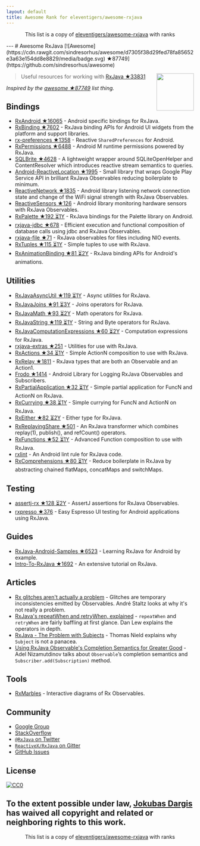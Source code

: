 ```yaml
---
layout: default
title: Awesome Rank for eleventigers/awesome-rxjava
---
```


<p align="center">
	This list is a copy of <a href="https://github.com/eleventigers/awesome-rxjava">eleventigers/awesome-rxjava</a> with ranks
</p>
---
# Awesome RxJava [![Awesome](https://cdn.rawgit.com/sindresorhus/awesome/d7305f38d29fed78fa85652e3a63e154dd8e8829/media/badge.svg) ★87749](https://github.com/sindresorhus/awesome)

[<img src="http://reactivex.io/assets/Rx_Logo_S.png" align="right" width="100">](http://reactivex.io/)

> Useful resources for working with [RxJava ★33831](https://github.com/ReactiveX/RxJava)

*Inspired by the [awesome ★87749](https://github.com/sindresorhus/awesome) list thing.*

## Bindings

* [RxAndroid ★16065](https://github.com/ReactiveX/RxAndroid) - Android specific bindings for RxJava.
* [RxBinding ★7602](https://github.com/JakeWharton/RxBinding) - RxJava binding APIs for Android UI widgets from the platform and support libraries.
* [rx-preferences ★1358](https://github.com/f2prateek/rx-preferences) - Reactive `SharedPreferences` for Android.
* [RxPermissions ★6488](https://github.com/tbruyelle/RxPermissions) - Android M runtime permissions powered by RxJava.
* [SQLBrite ★4628](https://github.com/square/sqlbrite) - A lightweight wrapper around SQLiteOpenHelper and ContentResolver which introduces reactive stream semantics to queries.
* [Android-ReactiveLocation ★1995](https://github.com/mcharmas/Android-ReactiveLocation) - Small library that wraps Google Play Service API in brilliant RxJava Observables reducing boilerplate to minimum.
* [ReactiveNetwork ★1835](https://github.com/pwittchen/ReactiveNetwork) - Android library listening network connection state and change of the WiFi signal strength with RxJava Observables.
* [ReactiveSensors ★126](https://github.com/pwittchen/ReactiveSensors) - Android library monitoring hardware sensors with RxJava Observables.
* [RxPalette ★192 ⏳1Y](https://github.com/hzsweers/RxPalette) - RxJava bindings for the Palette library on Android.
* [rxjava-jdbc ★678](https://github.com/davidmoten/rxjava-jdbc) - Efficient execution and functional composition of database calls using jdbc and RxJava Observables.
* [rxjava-file ★71](https://github.com/davidmoten/rxjava-file) - RxJava observables for files including NIO events.
* [RxTuples ★115 ⏳1Y](https://github.com/pakoito/RxTuples) - Simple tuples to use with RxJava.
* [RxAnimationBinding ★81 ⏳2Y](https://github.com/blipinsk/RxAnimationBinding) - RxJava binding APIs for Android's animations.

## Utilities
* [RxJavaAsyncUtil ★119 ⏳1Y](https://github.com/ReactiveX/RxJavaAsyncUtil) - Async utilities for RxJava.
* [RxJavaJoins ★91 ⏳3Y](https://github.com/ReactiveX/RxJavaJoins) - Joins operators for RxJava.
* [RxJavaMath ★93 ⏳2Y](https://github.com/ReactiveX/RxJavaMath) - Math operators for RxJava.
* [RxJavaString ★119 ⏳1Y](https://github.com/ReactiveX/RxJavaString) - 
String and Byte operators for RxJava.
* [RxJavaComputationExpressions ★60 ⏳2Y](https://github.com/ReactiveX/RxJavaComputationExpressions) - Computation expressions for RxJava.
* [rxjava-extras ★251](https://github.com/davidmoten/rxjava-extras) - Utilities for use with RxJava.
* [RxActions ★34 ⏳1Y](https://github.com/pakoito/RxActions) - Simple ActionN composition to use with RxJava.
* [RxRelay ★1811](https://github.com/JakeWharton/RxRelay) - RxJava types that are both an Observable and an Action1.
* [Frodo ★1414](https://github.com/android10/frodo) - Android Library for Logging RxJava Observables and Subscribers.
* [RxPartialApplication ★32 ⏳1Y](https://github.com/pakoito/RxPartialApplication) - Simple partial application for FuncN and ActionN on RxJava.
* [RxCurrying ★38 ⏳1Y](https://github.com/pakoito/RxCurrying) - Simple currying for FuncN and ActionN on RxJava.
* [RxEither ★82 ⏳2Y](https://github.com/eleventigers/rxeither) - Either type for RxJava.
* [RxReplayingShare ★501](https://github.com/JakeWharton/RxReplayingShare) - An RxJava transformer which combines replay(1), publish(), and refCount() operators.
* [RxFunctions ★52 ⏳1Y](https://github.com/pakoito/RxFunctions) - Advanced Function composition to use with RxJava.
* [rxlint](https://bitbucket.org/littlerobots/rxlint) - An Android lint rule for RxJava code.
* [RxComprehensions ★80 ⏳1Y](https://github.com/pakoito/RxComprehensions) - Reduce boilerplate in RxJava by abstracting chained flatMaps, concatMaps and switchMaps.

## Testing
* [assertj-rx ★128 ⏳2Y](https://github.com/ribot/assertj-rx) - AssertJ assertions for RxJava Observables.
* [rxpresso ★376](https://github.com/novoda/rxpresso) - Easy Espresso UI testing for Android applications using RxJava.

## Guides

* [RxJava-Android-Samples ★6523](https://github.com/kaushikgopal/RxJava-Android-Samples) - Learning RxJava for Android by example.
* [Intro-To-RxJava ★1692](https://github.com/Froussios/Intro-To-RxJava) - An extensive tutorial on RxJava.

## Articles

* [Rx glitches aren't actually a problem](http://staltz.com/rx-glitches-arent-actually-a-problem.html) - Glitches are temporary inconsistencies emitted by Observables. André Staltz looks at why it's not really a problem.
* [RxJava's repeatWhen and retryWhen, explained](http://blog.danlew.net/2016/01/25/rxjavas-repeatwhen-and-retrywhen-explained/) - `repeatWhen` and `retryWhen` are fairly baffling at first glance. Dan Lew explains the operators in depth.
* [RxJava - The Problem with Subjects](http://tomstechnicalblog.blogspot.co.uk/2016/03/rxjava-problem-with-subjects.html) - Thomas Nield explains why `Subject` is not a panacea.
* [Using RxJava Observable's Completion Semantics for Greater Good](https://adelnizamutdinov.github.io/blog/2015/01/23/using-rxjavas-observable-semantics-for-greater-good/) - Adel Nizamutdinov talks about `Observable`’s completion semantics and `Subscriber.add(Subscription)` method.

## Tools

* [RxMarbles](http://rxmarbles.com/) - Interactive diagrams of Rx Observables.

## Community

* [Google Group](http://groups.google.com/d/forum/rxjava)
* [StackOverflow](http://stackoverflow.com/search?q=rx-java)
* [`@RxJava` on Twitter](http://twitter.com/RxJava)
* [`ReactiveX/RxJava` on Gitter](https://gitter.im/ReactiveX/RxJava)
* [GitHub Issues](https://github.com/ReactiveX/RxJava/issues)

## License

[![CC0](https://i.creativecommons.org/p/zero/1.0/88x31.png)](https://creativecommons.org/publicdomain/zero/1.0/)

To the extent possible under law, [Jokubas Dargis](http://jokubasdargis.net/) has waived all copyright and related or neighboring rights to this work.
---
<p align="center">
	This list is a copy of <a href="https://github.com/eleventigers/awesome-rxjava">eleventigers/awesome-rxjava</a> with ranks
</p>
